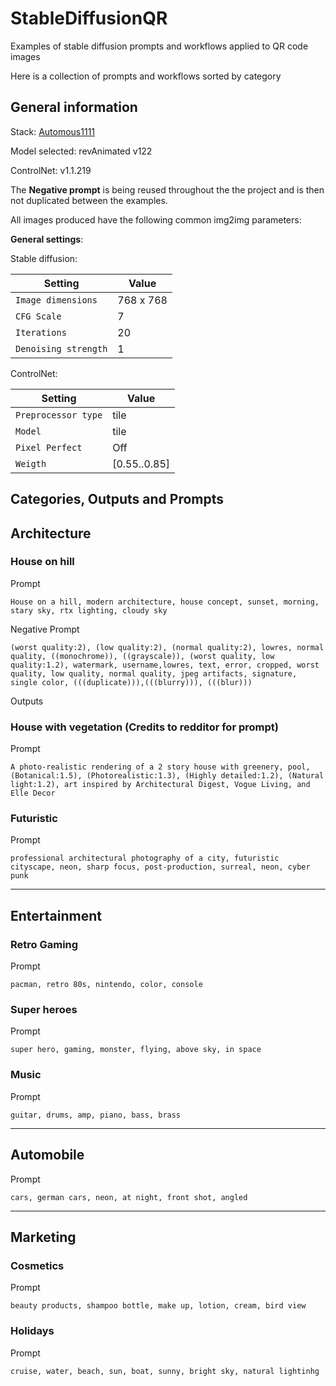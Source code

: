 # StableDiffusionQR
Examples of stable diffusion prompts and workflows applied to QR code images

Here is a collection of prompts and workflows sorted by category

General information
---

Stack: [Automous1111](https://github.com/AUTOMATIC1111/stable-diffusion-webui)

Model selected: revAnimated v122

ControlNet: v1.1.219

The **Negative prompt** is being reused throughout the the project and is then not duplicated between the examples. 

All images produced have the following common img2img parameters:

**General settings**:

Stable diffusion:

| Setting | Value |
| ------- | ----- |
| `Image dimensions` | 768 x 768 |
| `CFG Scale` | 7 |
| `Iterations` | 20 |
| `Denoising strength` | 1 |

ControlNet:

| Setting | Value |
| ------- | ----- |
| `Preprocessor type` | tile |
| `Model` | tile |
| `Pixel Perfect` | Off |
| `Weigth` | [0.55..0.85] |

Categories, Outputs and Prompts
---

## Architecture

### House on hill

Prompt
```
House on a hill, modern architecture, house concept, sunset, morning, stary sky, rtx lighting, cloudy sky
```

Negative Prompt
```
(worst quality:2), (low quality:2), (normal quality:2), lowres, normal quality, ((monochrome)), ((grayscale)), (worst quality, low quality:1.2), watermark, username,lowres, text, error, cropped, worst quality, low quality, normal quality, jpeg artifacts, signature, single color, (((duplicate))),(((blurry))), (((blur)))
```

Outputs

### House with vegetation (Credits to redditor for prompt)

Prompt
```
A photo-realistic rendering of a 2 story house with greenery, pool, (Botanical:1.5), (Photorealistic:1.3), (Highly detailed:1.2), (Natural light:1.2), art inspired by Architectural Digest, Vogue Living, and Elle Decor
```

### Futuristic

Prompt
```
professional architectural photography of a city, futuristic cityscape, neon, sharp focus, post-production, surreal, neon, cyber punk
```

---

## Entertainment

### Retro Gaming

Prompt
```
pacman, retro 80s, nintendo, color, console
```

### Super heroes

Prompt
```
super hero, gaming, monster, flying, above sky, in space
```

### Music

Prompt
```
guitar, drums, amp, piano, bass, brass
```

---

## Automobile

Prompt
```
cars, german cars, neon, at night, front shot, angled
```

---

## Marketing

### Cosmetics

Prompt
```
beauty products, shampoo bottle, make up, lotion, cream, bird view
```

### Holidays

Prompt
```
cruise, water, beach, sun, boat, sunny, bright sky, natural lightinhg
```

